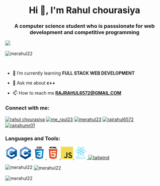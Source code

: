 <h1 align="center">Hi 👋, I'm Rahul chourasiya</h1>
<h3 align="center">A computer science student who is passsionate for web development and competitive programming</h3>
<img src="https://encrypted-tbn0.gstatic.com/images?q=tbn:ANd9GcTsfok2tNoJD1dAOV5kU3qjsiZHhhd6ib4O5Q&usqp=CAU">
<p align="left"> <img src="https://komarev.com/ghpvc/?username=merahul22&label=Profile%20views&color=0e75b6&style=flat" alt="merahul22" /> </p>

<p align="left"> <a href="https://twitter.com/" target="blank"><img src="https://img.shields.io/twitter/follow/?logo=twitter&style=for-the-badge" alt="" /></a> </p>

- 🌱 I’m currently learning **FULL STACK WEB DEVELOPMENT**

- 💬 Ask me about **c++**

- 📫 How to reach me **RAJRAHUL6572@GMAIL.COM**

<h3 align="left">Connect with me:</h3>
<p align="left">
<a href="https://linkedin.com/in/rahul chourasiya" target="blank"><img align="center" src="https://raw.githubusercontent.com/rahuldkjain/github-profile-readme-generator/master/src/images/icons/Social/linked-in-alt.svg" alt="rahul chourasiya" height="30" width="40" /></a>
<a href="https://instagram.com/me_raul23" target="blank"><img align="center" src="https://raw.githubusercontent.com/rahuldkjain/github-profile-readme-generator/master/src/images/icons/Social/instagram.svg" alt="me_raul23" height="30" width="40" /></a>
<a href="https://www.leetcode.com/merahul23" target="blank"><img align="center" src="https://raw.githubusercontent.com/rahuldkjain/github-profile-readme-generator/master/src/images/icons/Social/leet-code.svg" alt="merahul23" height="30" width="40" /></a>
<a href="https://www.hackerearth.com/rajrahul6572" target="blank"><img align="center" src="https://raw.githubusercontent.com/rahuldkjain/github-profile-readme-generator/master/src/images/icons/Social/hackerearth.svg" alt="rajrahul6572" height="30" width="40" /></a>
<a href="https://auth.geeksforgeeks.org/user/rajrahumr01" target="blank"><img align="center" src="https://raw.githubusercontent.com/rahuldkjain/github-profile-readme-generator/master/src/images/icons/Social/geeks-for-geeks.svg" alt="rajrahumr01" height="30" width="40" /></a>
</p>

<h3 align="left">Languages and Tools:</h3>
<p align="left"> <a href="https://www.cprogramming.com/" target="_blank" rel="noreferrer"> <img src="https://raw.githubusercontent.com/devicons/devicon/master/icons/c/c-original.svg" alt="c" width="40" height="40"/> </a> <a href="https://www.w3schools.com/cpp/" target="_blank" rel="noreferrer"> <img src="https://raw.githubusercontent.com/devicons/devicon/master/icons/cplusplus/cplusplus-original.svg" alt="cplusplus" width="40" height="40"/> </a> <a href="https://www.w3schools.com/css/" target="_blank" rel="noreferrer"> <img src="https://raw.githubusercontent.com/devicons/devicon/master/icons/css3/css3-original-wordmark.svg" alt="css3" width="40" height="40"/> </a> <a href="https://www.w3.org/html/" target="_blank" rel="noreferrer"> <img src="https://raw.githubusercontent.com/devicons/devicon/master/icons/html5/html5-original-wordmark.svg" alt="html5" width="40" height="40"/> </a> <a href="https://developer.mozilla.org/en-US/docs/Web/JavaScript" target="_blank" rel="noreferrer"> <img src="https://raw.githubusercontent.com/devicons/devicon/master/icons/javascript/javascript-original.svg" alt="javascript" width="40" height="40"/> </a> <a href="https://reactjs.org/" target="_blank" rel="noreferrer"> <img src="https://raw.githubusercontent.com/devicons/devicon/master/icons/react/react-original-wordmark.svg" alt="react" width="40" height="40"/> </a> <a href="https://tailwindcss.com/" target="_blank" rel="noreferrer"> <img src="https://www.vectorlogo.zone/logos/tailwindcss/tailwindcss-icon.svg" alt="tailwind" width="40" height="40"/> </a> </p>

<p><img align="left" src="https://github-readme-stats.vercel.app/api/top-langs?username=merahul22&show_icons=true&locale=en&layout=compact" alt="merahul22" /></p>

<p>&nbsp;<img align="center" src="https://github-readme-stats.vercel.app/api?username=merahul22&show_icons=true&locale=en" alt="merahul22" /></p>

<p><img align="center" src="https://github-readme-streak-stats.herokuapp.com/?user=merahul22&" alt="merahul22" /></p>



<!---
merahul22/merahul22 is a ✨ special ✨ repository because its `README.md` (this file) appears on your GitHub profile.
You can click the Preview link to take a look at your changes.
--->
